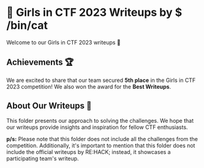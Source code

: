 # 🌠 Girls in CTF 2023 Writeups by $ /bin/cat

Welcome to our Girls in CTF 2023 writeups 🎉

## Achievements 🏆
We are excited to share that our team secured **5th place** in the Girls in CTF 2023 competition! We also won the award for the **Best Writeups**.

## About Our Writeups 📝
This folder presents our approach to solving the challenges. We hope that our writeups provide insights and inspiration for fellow CTF enthusiasts.

**p/s:** 
Please note that this folder does not include all the challenges from the competition. Additionally, it's important to mention that this folder does not include the official writeups by RE:HACK; instead, it showcases a participating team's writeup.
